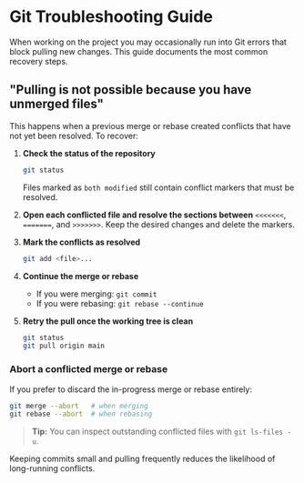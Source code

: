 # Git Troubleshooting Guide

When working on the project you may occasionally run into Git errors that block pulling
new changes. This guide documents the most common recovery steps.

## "Pulling is not possible because you have unmerged files"

This happens when a previous merge or rebase created conflicts that have not yet been
resolved. To recover:

1. **Check the status of the repository**
   ```bash
   git status
   ```
   Files marked as `both modified` still contain conflict markers that must be resolved.

2. **Open each conflicted file and resolve the sections between** `<<<<<<<`, `=======`,
   and `>>>>>>>`. Keep the desired changes and delete the markers.

3. **Mark the conflicts as resolved**
   ```bash
   git add <file>...
   ```

4. **Continue the merge or rebase**
   * If you were merging: `git commit`
   * If you were rebasing: `git rebase --continue`

5. **Retry the pull once the working tree is clean**
   ```bash
   git status
   git pull origin main
   ```

### Abort a conflicted merge or rebase

If you prefer to discard the in-progress merge or rebase entirely:

```bash
git merge --abort   # when merging
git rebase --abort  # when rebasing
```

> **Tip:** You can inspect outstanding conflicted files with `git ls-files -u`.

Keeping commits small and pulling frequently reduces the likelihood of long-running
conflicts.

